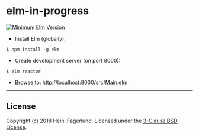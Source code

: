 # elm-in-progress

[![Minimum Elm Version](https://img.shields.io/badge/elm-v0.19.0-%234d93a5.svg?style=flat-square)](https://github.com/elm/)

* Install Elm (globally):
```
$ npm install -g elm
```

* Create development server (on port 8000):
```
$ elm reactor
```

* Browse to: http://localhost:8000/src/Main.elm

- - -

## License
Copyright (c) 2018 Heini Fagerlund. Licensed under the [3-Clause BSD License](https://github.com/hfagerlund/elm-in-progress/blob/master/LICENSE).
